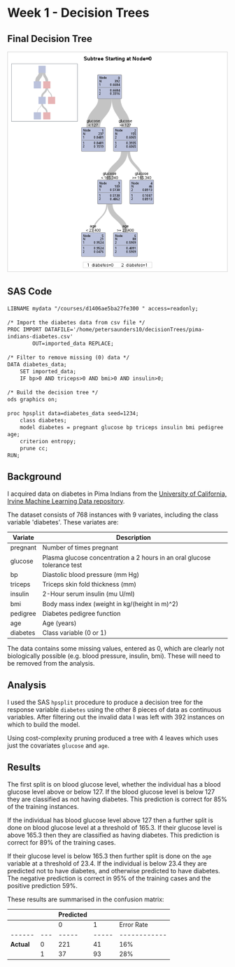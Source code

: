 # Week 1 - Decision Trees

## Final Decision Tree

![Diabetes Decision Tree](images/tree.png?raw=true)

## SAS Code
```sas
LIBNAME mydata "/courses/d1406ae5ba27fe300 " access=readonly;

/* Import the diabetes data from csv file */
PROC IMPORT DATAFILE='/home/petersaunders10/decisionTrees/pima-indians-diabetes.csv' 
        OUT=imported_data REPLACE;
        
/* Filter to remove missing (0) data */
DATA diabetes_data;
    SET imported_data;
    IF bp>0 AND triceps>0 AND bmi>0 AND insulin>0;

/* Build the decision tree */
ods graphics on;

proc hpsplit data=diabetes_data seed=1234;
    class diabetes;
    model diabetes = pregnant glucose bp triceps insulin bmi pedigree age;
    criterion entropy;
    prune cc;    
RUN;
```

## Background
I acquired data on diabetes in Pima Indians from the [University of California, Irvine Machine Learning Data repository](https://archive.ics.uci.edu/ml/datasets/Pima+Indians+Diabetes).

The dataset consists of 768 instances with 9 variates, including the class variable 'diabetes'.  These variates are:

| Variate | Description |
| --- | --- |
| pregnant | Number of times pregnant |
| glucose | Plasma glucose concentration a 2 hours in an oral glucose tolerance test |
| bp | Diastolic blood pressure (mm Hg)  |
| triceps | Triceps skin fold thickness (mm) |
| insulin | 2-Hour serum insulin (mu U/ml)  |
| bmi | Body mass index (weight in kg/(height in m)^2)  |
| pedigree | Diabetes pedigree function  |
| age | Age (years)  |
| diabetes | Class variable (0 or 1) |

The data contains some missing values, entered as 0, which are clearly not biologically possible (e.g. blood pressure, insulin, bmi).  These will need to be removed from the analysis.

## Analysis

I used the SAS `hpsplit` procedure to produce a decision tree for the response variable `diabetes` using the other 8 pieces of data as continuous variables.  After filtering out the invalid data I was left with 392 instances on which to build the model.

Using cost-complexity pruning produced a tree with 4 leaves which uses just the covariates `glucose` and `age`.

## Results

The first split is on blood glucose level, whether the individual has a blood glucose level above or below 127.  If the blood glucose level is below 127 they are classified as not having diabetes.  This prediction is correct for 85% of the training instances.

If the individual has blood glucose level above 127 then a further split is done on blood glucose level at a threshold of 165.3.  If their glucose level is above 165.3 then they are classified as having diabetes.  This prediction is correct for 89% of the training cases.

If their glucose level is below 165.3 then further split is done on the `age` variable at a threshold of 23.4.  If the individual is below 23.4 they are predicted not to have diabetes, and otherwise predicted to have diabetes.  The negative prediction is correct in 95% of the training cases and the positive prediction 59%.

These results are summarised in the confusion matrix:

|        |   | Predicted |            ||
| ------ |---|-----|-----|------------|
|        |   |  0  |  1  | Error Rate |
| ------ |---|-----|-----|------------|
| **Actual** | 0 | 221 | 41  | 16%        |
|        | 1 | 37  | 93  | 28%        |
